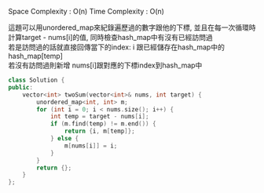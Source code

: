 
Space Complexity : O(n)
Time Complexity : O(n)

這題可以用unordered_map來紀錄遍歷過的數字跟他的下標, 並且在每一次循環時計算target - nums[i]的值, 同時檢查hash_map中有沒有已經訪問過  
若是訪問過的話就直接回傳當下的index: i 跟已經儲存在hash_map中的 hash_map[temp]  
若沒有訪問過則新增 nums[i]跟對應的下標index到hash_map中


```c++
class Solution {
public:
    vector<int> twoSum(vector<int>& nums, int target) {
        unordered_map<int, int> m;
        for (int i = 0; i < nums.size(); i++) {
            int temp = target - nums[i];
            if (m.find(temp) != m.end()) {
                return {i, m[temp]};
            } else {
                m[nums[i]] = i;
            }
        }
        return {};
    }
};

```
